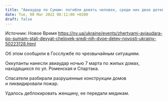 ```yaml
---
title: "Авиаудар по Сумам: погибли девять человек, среди них двое детей"
date: Tue, 08 Mar 2022 08:11:00 +0200
draft: false
---
```

Источник: Новое Время https://nv.ua/ukraine/events/zhertvami-aviaudara-po-sumam-stali-devyat-chelovek-sredi-nih-dvoe-detey-novosti-ukrainy-50223128.html


Об этом сообщили в Госслужбе по чрезвычайным ситуациям.

Оккупанты нанесли авиаудар ночью 7 марта по жилых домах, находящихся по ул. Роменская и Спартака.

Спасатели разбирали разрушенные конструкции домов и ликвидировали пожар.

Удалось деблокировать женщину, ее передали медикам.
